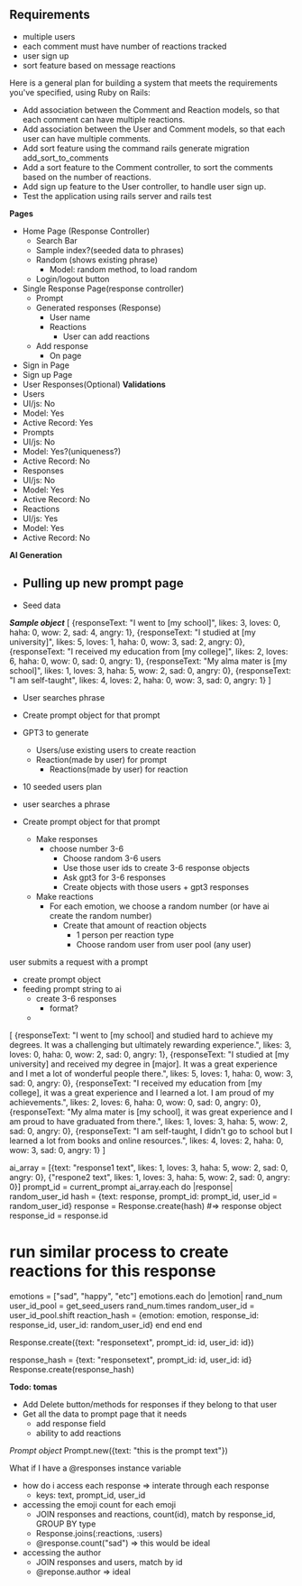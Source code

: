 ## Requirements
- multiple users
- each comment must have number of reactions tracked
- user sign up
- sort feature based on message reactions

Here is a general plan for building a system that meets the requirements you've specified, using Ruby on Rails:

- Add association between the Comment and Reaction models, so that each comment can have multiple reactions.
- Add association between the User and Comment models, so that each user can have multiple comments.
- Add sort feature using the command rails generate migration add_sort_to_comments
- Add a sort feature to the Comment controller, to sort the comments based on the number of reactions.
- Add sign up feature to the User controller, to handle user sign up.
- Test the application using rails server and rails test

**Pages**
- Home Page (Response Controller)
  - Search Bar
  - Sample index?(seeded data to phrases)
  - Random (shows existing phrase)
    - Model: random method, to load random 
  - Login/logout button
- Single Response Page(response controller)
  - Prompt
  - Generated responses (Response)
    - User name
    - Reactions
      - User can add reactions
  - Add response
    - On page
- Sign in Page
- Sign up Page
- User Responses(Optional)
 **Validations**
 - Users
  - UI/js: No
  - Model: Yes
  - Active Record: Yes
 - Prompts
  - UI/js: No
  - Model: Yes?(uniqueness?)
  - Active Record: No
 - Responses
  - UI/js: No
  - Model: Yes
  - Active Record: No
 - Reactions
  - UI/js: Yes
  - Model: Yes
  - Active Record: No

**AI Generation**
- Pulling up new prompt page
  - 
- Seed data

***Sample object***
[
  {responseText: "I went to [my school]", likes: 3, loves: 0, haha: 0, wow: 2, sad: 4, angry: 1},
  {responseText: "I studied at [my university]", likes: 5, loves: 1, haha: 0, wow: 3, sad: 2, angry: 0},
  {responseText: "I received my education from [my college]", likes: 2, loves: 6, haha: 0, wow: 0, sad: 0, angry: 1},
  {responseText: "My alma mater is [my school]", likes: 1, loves: 3, haha: 5, wow: 2, sad: 0, angry: 0},
  {responseText: "I am self-taught", likes: 4, loves: 2, haha: 0, wow: 3, sad: 0, angry: 1}
]

- User searches phrase
- Create prompt object for that prompt
- GPT3 to generate
  - Users/use existing users to create reaction
  - Reaction(made by user) for prompt
    - Reactions(made by user) for reaction

- 10 seeded users plan
- user searches a phrase
- Create prompt object for that prompt
  - Make responses
    - choose number 3-6
      - Choose random 3-6 users
      - Use those user ids to create 3-6 response objects
      - Ask gpt3 for 3-6 responses
      - Create objects with those users + gpt3 responses
  - Make reactions
    - For each emotion, we choose a random number (or have ai create the random number)
      - Create that amount of reaction objects
        - 1 person per reaction type
        - Choose random user from user pool (any user)

user submits a request with a prompt
  - create prompt object
  - feeding prompt string to ai
    - create 3-6 responses
      - format?
    - 

[
  {responseText: "I went to [my school] and studied hard to achieve my degrees. It was a challenging but ultimately rewarding experience.", likes: 3, loves: 0, haha: 0, wow: 2, sad: 0, angry: 1},
  {responseText: "I studied at [my university] and received my degree in [major]. It was a great experience and I met a lot of wonderful people there.", likes: 5, loves: 1, haha: 0, wow: 3, sad: 0, angry: 0},
  {responseText: "I received my education from [my college], it was a great experience and I learned a lot. I am proud of my achievements.", likes: 2, loves: 6, haha: 0, wow: 0, sad: 0, angry: 0},
  {responseText: "My alma mater is [my school], it was great experience and I am proud to have graduated from there.", likes: 1, loves: 3, haha: 5, wow: 2, sad: 0, angry: 0},
  {responseText: "I am self-taught, I didn't go to school but I learned a lot from books and online resources.", likes: 4, loves: 2, haha: 0, wow: 3, sad: 0, angry: 1}
]

ai_array = [{text: "response1 text", likes: 1, loves: 3, haha: 5, wow: 2, sad: 0, angry: 0}, {"respone2 text", likes: 1, loves: 3, haha: 5, wow: 2, sad: 0, angry: 0}]
prompt_id = current_prompt
ai_array.each do |response|
  random_user_id
  hash = {text: response, prompt_id: prompt_id, user_id = random_user_id}
  response = Response.create(hash) #=> response object
  response_id = response.id
  # run similar process to create reactions for this response
  emotions = ["sad", "happy", "etc"]
  emotions.each do |emotion|
    rand_num
    user_id_pool = get_seed_users
    rand_num.times
      random_user_id = user_id_pool.shift
      reaction_hash = {emotion: emotion, response_id: response_id, user_id: random_user_id}
    end
  end
end


Response.create({text: "responsetext", prompt_id: id, user_id: id})

response_hash = {text: "responsetext", prompt_id: id, user_id: id}
Response.create(response_hash)

**Todo: tomas**
- Add Delete button/methods for responses if they belong to that user
- Get all the data to prompt page that it needs
  - add response field
  - ability to add reactions

*Prompt object*
Prompt.new({text: "this is the prompt text"})

What if I have a @responses instance variable
- how do i access each response => interate through each response
  - keys: text, prompt_id, user_id
- accessing the emoji count for each emoji
  - JOIN responses and reactions, count(id), match by response_id, GROUP BY type
  - Response.joins(:reactions, :users)
  - @response.count("sad") => this would be ideal
- accessing the author
  - JOIN responses and users, match by id
  - @reponse.author => ideal
